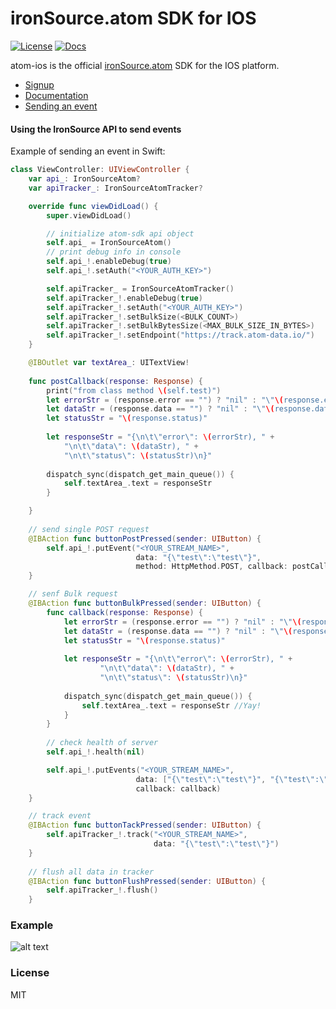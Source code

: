 # ironSource.atom SDK for IOS

[![License][license-image]][license-url]
[![Docs][docs-image]][docs-url]

atom-ios is the official [ironSource.atom](http://www.ironsrc.com/data-flow-management) SDK for the IOS platform.

- [Signup](https://atom.ironsrc.com/#/signup)
- [Documentation](https://ironsource.github.io/atom-ios/)
- [Sending an event](#Using-the-IronSource-API-to-send-events)

#### Using the IronSource API to send events
Example of sending an event in Swift:
```swift
class ViewController: UIViewController {
    var api_: IronSourceAtom?
    var apiTracker_: IronSourceAtomTracker?

    override func viewDidLoad() {
        super.viewDidLoad()

        // initialize atom-sdk api object
        self.api_ = IronSourceAtom()
        // print debug info in console
        self.api_!.enableDebug(true)
        self.api_!.setAuth("<YOUR_AUTH_KEY>")

        self.apiTracker_ = IronSourceAtomTracker()
        self.apiTracker_!.enableDebug(true)
        self.apiTracker_!.setAuth("<YOUR_AUTH_KEY>")
        self.apiTracker_!.setBulkSize(<BULK_COUNT>)
        self.apiTracker_!.setBulkBytesSize(<MAX_BULK_SIZE_IN_BYTES>)
        self.apiTracker_!.setEndpoint("https://track.atom-data.io/")
    }

    @IBOutlet var textArea_: UITextView!
    
    func postCallback(response: Response) {
        print("from class method \(self.test)")
        let errorStr = (response.error == "") ? "nil" : "\"\(response.error)\""
        let dataStr = (response.data == "") ? "nil" : "\"\(response.data)\""
        let statusStr = "\(response.status)"
        
        let responseStr = "{\n\t\"error\": \(errorStr), " +
            "\n\t\"data\": \(dataStr), " +
            "\n\t\"status\": \(statusStr)\n}"
        
        dispatch_sync(dispatch_get_main_queue()) {
            self.textArea_.text = responseStr
        }

    }
   	
   	// send single POST request
    @IBAction func buttonPostPressed(sender: UIButton) {
        self.api_!.putEvent("<YOUR_STREAM_NAME>",
                            data: "{\"test\":\"test\"}",
                            method: HttpMethod.POST, callback: postCallback)
    }

    // senf Bulk request
    @IBAction func buttonBulkPressed(sender: UIButton) {
        func callback(response: Response) {
            let errorStr = (response.error == "") ? "nil" : "\"\(response.error)\""
            let dataStr = (response.data == "") ? "nil" : "\"\(response.data)\""
            let statusStr = "\(response.status)"
            
            let responseStr = "{\n\t\"error\": \(errorStr), " +
                    "\n\t\"data\": \(dataStr), " +
                    "\n\t\"status\": \(statusStr)\n}"
            
            dispatch_sync(dispatch_get_main_queue()) {
                self.textArea_.text = responseStr //Yay!
            }
        }
        
        // check health of server
        self.api_!.health(nil)

        self.api_!.putEvents("<YOUR_STREAM_NAME>",
                            data: ["{\"test\":\"test\"}", "{\"test\":\"test\"}"],
                            callback: callback)
    }

    // track event
    @IBAction func buttonTackPressed(sender: UIButton) {
        self.apiTracker_!.track("<YOUR_STREAM_NAME>",
                                data: "{\"test\":\"test\"}")
    }
    
    // flush all data in tracker
    @IBAction func buttonFlushPressed(sender: UIButton) {
        self.apiTracker_!.flush()
    }

```

### Example

![alt text][example]

### License
MIT

[docs-image]: https://img.shields.io/badge/docs-latest-blue.svg
[docs-url]: https://ironsource.github.io/atom-ios/
[travis-image]: https://travis-ci.org/ironSource/atom-ios.svg?branch=master
[travis-url]: https://travis-ci.org/ironSource/atom-ios
[license-image]: https://img.shields.io/badge/license-MIT-blue.svg?style=flat-square
[license-url]: LICENSE
[example]: https://cloud.githubusercontent.com/assets/1713228/15971662/08129c62-2f43-11e6-980d-66d36a41f961.png "example"